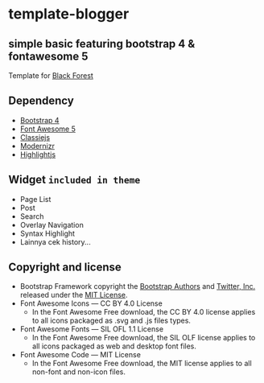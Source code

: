 # template-blogger
## simple basic featuring bootstrap 4 & fontawesome 5 
Template for [Black Forest](https://mcseptian.blogspot.co.id/)

## Dependency
- [Bootstrap 4](https://github.com/twbs/bootstrap)
- [Font Awesome 5](https://github.com/FortAwesome/Font-Awesome)
- [Classiejs](https://github.com/desandro/classie)
- [Modernizr](https://github.com/Modernizr/Modernizr)
- [Highlightjs](https://github.com/isagalaev/highlight.js)

## Widget `included in theme`
- Page List
- Post
- Search
- Overlay Navigation
- Syntax Highlight
- Lainnya cek history...

## Copyright and license

- Bootstrap Framework copyright the [Bootstrap Authors](https://github.com/twbs/bootstrap/graphs/contributors) and [Twitter, Inc.](https://twitter.com) released under the [MIT License](https://github.com/twbs/bootstrap/blob/master/LICENSE).
- Font Awesome Icons — CC BY 4.0 License
  - In the Font Awesome Free download, the CC BY 4.0 license applies to all icons packaged as .svg and .js files types.
- Font Awesome Fonts — SIL OFL 1.1 License
  - In the Font Awesome Free download, the SIL OLF license applies to all icons packaged as web and desktop font files.
- Font Awesome Code — MIT License
  - In the Font Awesome Free download, the MIT license applies to all non-font and non-icon files.
